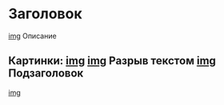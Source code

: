 # Заголовок
[img](prev.jpg)
Описание


Картинки:
[img](test0.jpg)
[img](test1.jpg)
Разрыв текстом
[img](test3.png)
Подзаголовок
-----------
[img](test3.png)
